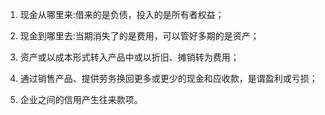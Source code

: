 1. 现金从哪里来:借来的是负债，投入的是所有者权益；

2. 现金到哪里去:当期消失了的是费用，可以管好多期的是资产；
3. 资产或以成本形式转入产品中或以折旧、摊销转为费用；
4. 通过销售产品、提供劳务换回更多或更少的现金和应收款，是谓盈利或亏损；
5. 企业之间的信用产生往来款项。

